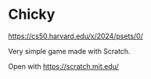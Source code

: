 # Chicky

https://cs50.harvard.edu/x/2024/psets/0/

Very simple game made with Scratch.

Open with https://scratch.mit.edu/
